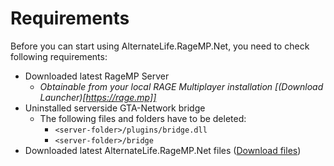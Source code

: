 # Requirements

Before you can start using AlternateLife.RageMP.Net, you need to check following requirements:

- Downloaded latest RageMP Server    
   - *Obtainable from your local RAGE Multiplayer installation [(Download Launcher)[https://rage.mp]]*
- Uninstalled serverside GTA-Network bridge    
   - The following files and folders have to be deleted:    
       - `<server-folder>/plugins/bridge.dll`
       - `<server-folder>/bridge`
- Downloaded latest AlternateLife.RageMP.Net files ([Download files](https://github.com/AlternateLife/ragemp-dotnet-core/releases/latest))